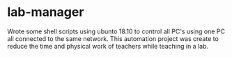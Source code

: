 # lab-manager
Wrote some shell scripts using ubunto 18.10 to control all PC's using one PC all connected to the same network. This automation project was create to reduce the time and physical work of teachers while teaching in a lab.
